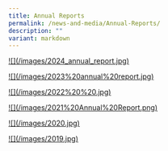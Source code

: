 ```yaml
---
title: Annual Reports
permalink: /news-and-media/Annual-Reports/
description: ""
variant: markdown
---
```

         

<a href="https://drive.google.com/file/d/1OqFfhGonYAf0d70Bb\_Dcid4yB0UbPRdP/view?usp=sharing">!\[\](/images/2024\_annual\_report.jpg)

</a><a href="https://drive.google.com/file/d/1LgPlotin4eZ5h-Gsd-bXUUmM79XjuNen/view?usp=sharing">!\[\](/images/2023%20annual%20report.jpg)

</a><a href="https://drive.google.com/file/d/18BrdI3j9kqpl-\_YUj-HRuK-7UBFXQxcm/view?usp=sharing">!\[\](/images/2022%20%20.jpg)

</a><a href="https://drive.google.com/file/d/1NsYJxiO2W19-YA0pl6YgiH8C8gVb0khY/view?usp=sharing">!\[\](/images/2021%20Annual%20Report.png)

</a><a href="https://drive.google.com/file/d/1roBlWgsmuQgh0GKkZDY4quHWYxvtE963/view?usp=sharing">!\[\](/images/2020.jpg)

</a><a href="https://drive.google.com/file/d/1eide1EiSAT2\_PwMTyDrfe5nJ0\_PVtkdJ/view?usp=sharing">!\[\](/images/2019.jpg)</a>